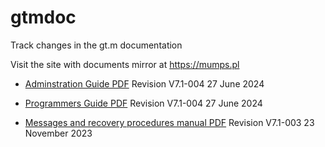 # gtmdoc
	
Track changes in the gt.m documentation
	
 
	
Visit the site with documents mirror at https://mumps.pl
	
 
	
 
	
* [Adminstration Guide PDF](https://github.com/szydell/gtmdoc/blob/master/books/ao/UNIX_manual/ao_UNIX_screen.pdf) Revision V7.1-004 27 June 2024
	
* [Programmers Guide PDF](https://github.com/szydell/gtmdoc/blob/master/books/pg/UNIX_manual/pg_UNIX_screen.pdf) Revision V7.1-004 27 June 2024
	
* [Messages and recovery procedures manual PDF](https://github.com/szydell/gtmdoc/blob/master/books/mr/manual/mr_screen.pdf) Revision V7.1-003 23 November 2023
